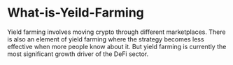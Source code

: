 # What-is-Yeild-Farming
Yield farming involves moving crypto through different marketplaces. There is also an element of yield farming where the strategy becomes less effective when more people know about it. But yield farming is currently the most significant growth driver of the DeFi sector.

